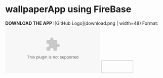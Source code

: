 # wallpaperApp using FireBase
**DOWNLOAD THE APP**
![GitHub Logo](download.png | width=48)
Format: ![dd](https://github.com/prince214/Wallset-Wallpaper-App/raw/master/wallset.apk)
<img href="https://github.com/prince214/Wallset-Wallpaper-App/raw/master/wallset.apk" data-canonical-src="download.png" width="100" height="40" />
